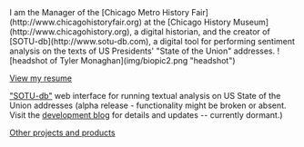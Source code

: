<link rel="shortcut icon" type="image/x-icon" href="tm-icon.png">
I am the Manager of the [Chicago Metro History Fair](http://www.chicagohistoryfair.org) at the [Chicago History Museum](http://www.chicagohistory.org), a digital historian, and the creator of [SOTU-db](http://www.sotu-db.com), a digital tool for performing sentiment analysis on the texts of US Presidents' "State of the Union" addresses.
![headshot of Tyler Monaghan](img/biopic2.png "headshot")

[View my resume](docs/TMonaghan-Resume.pdf)

["SOTU-db"](http://www.sotu-db.com) web interface for running textual analysis on US State of the Union addresses (alpha release - functionality might be broken or absent. Visit the [development blog](http://blog.sotu-db.com) for details and updates -- currently dormant.)

[Other projects and products](/samples/links.md)
